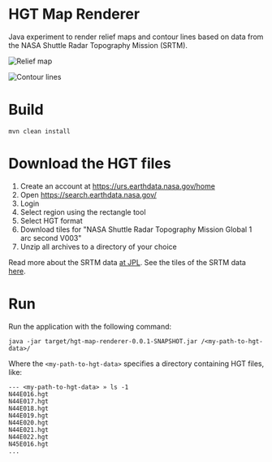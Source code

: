 # HGT Map Renderer

Java experiment to render relief maps and contour lines based on data from the NASA Shuttle Radar Topography Mission (SRTM).

![Relief map](https://github.com/dodie/hgt-map-renderer/blob/master/docs/reliefmap.png "Relief map")

![Contour lines](https://github.com/dodie/hgt-map-renderer/blob/master/docs/contour.png "Contour lines")

# Build

```
mvn clean install
```

# Download the HGT files

1. Create an account at https://urs.earthdata.nasa.gov/home
2. Open https://search.earthdata.nasa.gov/
3. Login
4. Select region using the rectangle tool
5. Select HGT format
6. Download tiles for "NASA Shuttle Radar Topography Mission Global 1 arc second V003"
7. Unzip all archives to a directory of your choice

Read more about the SRTM data [at JPL](https://www2.jpl.nasa.gov/srtm/cbanddataproducts.html).
See the tiles of the SRTM data [here](https://www2.jpl.nasa.gov/srtm/images/SRTM_2-24-2016.gif).

# Run

Run the application with the following command:

```
java -jar target/hgt-map-renderer-0.0.1-SNAPSHOT.jar /<my-path-to-hgt-data>/
```

Where the `<my-path-to-hgt-data>` specifies a directory containing HGT files, like:

```
--- <my-path-to-hgt-data> » ls -1
N44E016.hgt
N44E017.hgt
N44E018.hgt
N44E019.hgt
N44E020.hgt
N44E021.hgt
N44E022.hgt
N45E016.hgt
...
```


